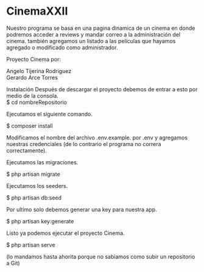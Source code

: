 # CinemaXXII
Nuestro programa se basa en una pagina dinamica de un cinema en donde podremos acceder a reviews y mandar correo a la administración del cinema.  también agregamos un listado a las películas que hayamos agregado o modificado como administrador.      


Proyecto Cinema  por:  

Angelo Tijerina Rodriguez  
Gerardo Arce Torres    

Instalación Después de descargar el proyecto debemos de entrar a esto por medio de la consola.    
$ cd nombreRepositorio 

Ejecutamos el siguiente comando. 

$ composer install 

Modificamos el nombre del archivo .env.example. por .env y agregamos nuestras credenciales (de lo contrario el programa no correra correctamente).  

Ejecutamos las migraciones.    

$ php artisan migrate  

Ejecutamos los seeders.    

$ php artisan db:seed  

Por ultimo solo debemos generar una key para nuestra app.     

$ php artisan key:generate  

Listo ya podemos ejecutar el proyecto Cinema.    

$ php artisan serve  

(lo mandamos hasta ahorita porque no sabiamos como subir un repositorio a Git) 
